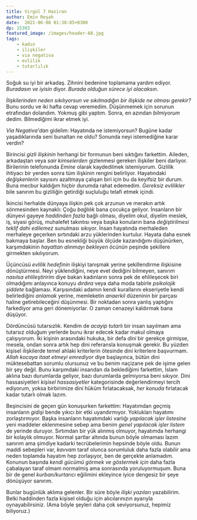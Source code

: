 ```yaml
---
title: Virgül 7 Haziran 
author: Emin Reşah
date:  2021-06-08 01:38:05+0300
dp: 15303
featured_image: /images/header-68.jpg
tags:
    - kadın
    - ilişkiler
    - via negativa
    - evlilik
    - tutarlılık
---
```


Soğuk su iyi bir arkadaş. Zihnini bedenine toplamama yardım ediyor. *Buradasın ve iyisin* diyor. *Burada olduğun sürece iyi olacaksın.*

*İlişkilerinden neden sıkılıyorsun ve sıkılmadığın bir ilişkide ne olması gerekir?* Bunu sordu ve iki hafta cevap veremedim. Düşünmemek için sorunun etrafından dolandım. Yokmuş gibi yaptım. Sonra, en azından *bilmiyorum* dedim. Bilmediğimi ikrar etmek iyi. 

*Via Negativa'dan* gidelim: Hayatında ne istemiyorsun? Bugüne kadar yaşadıklarında seni bunaltan ne oldu? Sonunda neyi istemediğine karar verdin?

Birincisi *gizli ilişkinin* herhangi bir formunun beni sıktığını farkettim. Aileden, arkadaştan veya *sair kimselerden* gizlenmesi gereken ilişkiler beni darlıyor. Birilerinin telefonunda *Emine* olarak kaydedilmek istemiyorum. Gizlilik ihtiyacı bir yerden sonra tüm ilişkinin rengini belirliyor. Hayatındaki *değişkenlerin* sayısını azaltmaya çalışan biri için bu da keyifsiz bir durum. Buna mecbur kaldığım hiçbir durumda rahat edemedim. *Gereksiz evlilikler* bile sanırım bu gizliliğin getirdiği suçluluğu telafi etmek içindi.

İkincisi herhalde dünyaya ilişkin pek çok arzunun ve merakın artık sönmesinden kaynaklı: Çoğu *bağlılık* bana çocukça geliyor. İnsanların bir dünyevi gayeye *haddinden fazla* bağlı olması, diyelim okul, diyelim meslek, iş, siyasi görüş, muhalefet takıntısı veya başka konuların bana *değiştirilmesi teklif dahi edilemez* sunulması sıkıyor. İnsan hayatında merhaleden merhaleye geçerken sırtındaki arzu yüklerinden kurtulur. Hayata daha esnek bakmaya başlar. Ben bu esnekliği büyük ölçüde kazandığımı düşünürken, karşımdakinin *hayattan alınmayı bekleyen öcünün* peşinde şekillere girmekten sıkılıyorum. 

Üçüncüsü *evlilik hedefinin* ilişkiyi tanışmak yerine şekillendirme ilişkisine dönüştürmesi. Neyi yüklendiğini, neye evet dediğini bilmeyen, sanırım *nasılsa ehlileştiririm* diye bakan kadınların sonra pek de ehlileşecek biri olmadığımı anlayınca konuyu *dırdıra* veya daha moda tabirle *psikolojik şiddete* bağlaması. Karşısındaki adamın kendi kurallarını ekseriyetle kendi belirlediğini *anlamak* yerine, memleketin *anaerkil* düzeninin bir parçası haline getirebileceğini düşünmesi. Bir noktadan sonra yanlış yaptığını farkediyor ama geri dönemiyorlar. O zaman cenazeyi kaldırmak bana düşüyor.

Dördüncüsü tutarsızlık. Kendim de *acayip tutarlı* bir insan sayılmam ama tutarsız olduğum yerlerde bunu ikrar edecek kadar makul olmaya çalışıyorum. İki kişinin arasındaki hukuka, bir defa *dini* bir gerekçe girmişse, mesela, ondan sonra artık hep dini referansla konuşmak gerekir. Bu yüzden kişisel ilişkilerde temel ahlaki kriterlerin ötesinde dini kriterlere başvurmam. *Allah kocaya itaat etmeyi emrediyor* diye başlayınca, bütün dini müktesebattan sorumlu olursunuz ve bu benim naçizane pek de işime gelen bir şey değil. Bunu karşımdaki insandan da beklediğimi farkettim, İslam aklına bazı durumlarda geliyor, bazı durumlarda gelmiyorsa beni sıkıyor. Dini hassasiyetleri *kişisel hassasiyetler* kategorisinde değerlendirmeyi tercih ediyorum, yoksa birbirimize dini hüküm fırlatacaksak, *her konuda* fırlatacak kadar tutarlı olmak lazım.

Beşincisini de geçen gün konuşurken farkettim: Hayatımdan geçmiş insanların *gidişi* bende yıkıcı bir etki uyandırmıyor. Yoklukları hayatımı zorlaştırmıyor. Başka insanların hayatımdaki varlığı *yapılacak işler listesine* yeni maddeler eklenmesine sebep ama benim *genel yapılacak işler listem* de yerinde duruyor. Sırtımdan bir yük alınmış olmuyor, hayatımda herhangi bir kolaylık olmuyor. Normal şartlar altında bunun böyle olmaması lazım sanırım ama şimdiye kadarki tecrübelerimin hepsinde böyle oldu. Bunun maddi sebepleri var, *kavvam* taraf olunca sorumluluk daha fazla olabilir ama neden toplamda hayatım hep zorlaşıyor, ben de gerçekte anlamadım. Konunun başında *kendi gücümü görmek ve göstermek için* daha fazla çabalayan taraf olmam normalmiş ama sonrasında yoruluyormuşum.  Buna bir de genel *kurban/kurtarıcı* eğilimini ekleyince iyice dengesiz bir şeye dönüşüyor sanırım. 

Bunlar bugünlük aklıma gelenler. Bir süre böyle *ilişki yazıları* yazabilirim. Belki haddinden fazla kişisel olduğu için alıcılarınızın ayarıyla oynayabilirsiniz. (Ama böyle şeyleri daha çok seviyorsunuz, hepimiz biliyoruz.)
